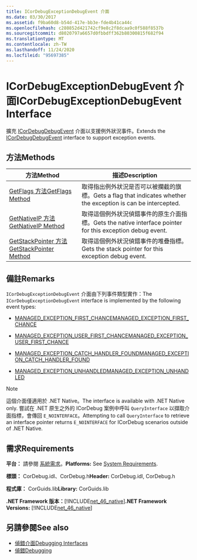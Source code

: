 ```yaml
---
title: ICorDebugExceptionDebugEvent 介面
ms.date: 03/30/2017
ms.assetid: f9ba60d8-b54d-417e-bb3e-fde4b41ca44c
ms.openlocfilehash: c280852d421742cf9e8c2f8dcaa9c0f588f8537b
ms.sourcegitcommit: d8020797a6657d0fbbdff362b80300815f682f94
ms.translationtype: MT
ms.contentlocale: zh-TW
ms.lasthandoff: 11/24/2020
ms.locfileid: "95697385"
---
```

# <a name="icordebugexceptiondebugevent-interface"></a><span data-ttu-id="1fa17-102">ICorDebugExceptionDebugEvent 介面</span><span class="sxs-lookup"><span data-stu-id="1fa17-102">ICorDebugExceptionDebugEvent Interface</span></span>

<span data-ttu-id="1fa17-103">擴充 [ICorDebugDebugEvent](icordebugdebugevent-interface.md) 介面以支援例外狀況事件。</span><span class="sxs-lookup"><span data-stu-id="1fa17-103">Extends the [ICorDebugDebugEvent](icordebugdebugevent-interface.md) interface to support exception events.</span></span>  
  
## <a name="methods"></a><span data-ttu-id="1fa17-104">方法</span><span class="sxs-lookup"><span data-stu-id="1fa17-104">Methods</span></span>  
  
|<span data-ttu-id="1fa17-105">方法</span><span class="sxs-lookup"><span data-stu-id="1fa17-105">Method</span></span>|<span data-ttu-id="1fa17-106">描述</span><span class="sxs-lookup"><span data-stu-id="1fa17-106">Description</span></span>|  
|------------|-----------------|  
|[<span data-ttu-id="1fa17-107">GetFlags 方法</span><span class="sxs-lookup"><span data-stu-id="1fa17-107">GetFlags Method</span></span>](icordebugexceptiondebugevent-getflags-method.md)|<span data-ttu-id="1fa17-108">取得指出例外狀況是否可以被攔截的旗標。</span><span class="sxs-lookup"><span data-stu-id="1fa17-108">Gets a flag that indicates whether the exception is can be intercepted.</span></span>|  
|[<span data-ttu-id="1fa17-109">GetNativeIP 方法</span><span class="sxs-lookup"><span data-stu-id="1fa17-109">GetNativeIP Method</span></span>](icordebugexceptiondebugevent-getnativeip-method.md)|<span data-ttu-id="1fa17-110">取得這個例外狀況偵錯事件的原生介面指標。</span><span class="sxs-lookup"><span data-stu-id="1fa17-110">Gets the native interface pointer for this exception debug event.</span></span>|  
|[<span data-ttu-id="1fa17-111">GetStackPointer 方法</span><span class="sxs-lookup"><span data-stu-id="1fa17-111">GetStackPointer Method</span></span>](icordebugexceptiondebugevent-getstackpointer-method.md)|<span data-ttu-id="1fa17-112">取得這個例外狀況偵錯事件的堆疊指標。</span><span class="sxs-lookup"><span data-stu-id="1fa17-112">Gets the stack pointer for this exception debug event.</span></span>|  
  
## <a name="remarks"></a><span data-ttu-id="1fa17-113">備註</span><span class="sxs-lookup"><span data-stu-id="1fa17-113">Remarks</span></span>  

 <span data-ttu-id="1fa17-114">`ICorDebugExceptionDebugEvent` 介面由下列事件類型實作：</span><span class="sxs-lookup"><span data-stu-id="1fa17-114">The `ICorDebugExceptionDebugEvent` interface is implemented by the following event types:</span></span>  
  
- [<span data-ttu-id="1fa17-115">MANAGED_EXCEPTION_FIRST_CHANCE</span><span class="sxs-lookup"><span data-stu-id="1fa17-115">MANAGED_EXCEPTION_FIRST_CHANCE</span></span>](cordebugrecordformat-enumeration.md)  
  
- [<span data-ttu-id="1fa17-116">MANAGED_EXCEPTION_USER_FIRST_CHANCE</span><span class="sxs-lookup"><span data-stu-id="1fa17-116">MANAGED_EXCEPTION_USER_FIRST_CHANCE</span></span>](cordebugrecordformat-enumeration.md)  
  
- [<span data-ttu-id="1fa17-117">MANAGED_EXCEPTION_CATCH_HANDLER_FOUND</span><span class="sxs-lookup"><span data-stu-id="1fa17-117">MANAGED_EXCEPTION_CATCH_HANDLER_FOUND</span></span>](cordebugrecordformat-enumeration.md)  
  
- [<span data-ttu-id="1fa17-118">MANAGED_EXCEPTION_UNHANDLED</span><span class="sxs-lookup"><span data-stu-id="1fa17-118">MANAGED_EXCEPTION_UNHANDLED</span></span>](cordebugrecordformat-enumeration.md)  
  
> [!NOTE]
> <span data-ttu-id="1fa17-119">這個介面僅適用於 .NET Native。</span><span class="sxs-lookup"><span data-stu-id="1fa17-119">The interface is available with .NET Native only.</span></span> <span data-ttu-id="1fa17-120">嘗試在 .NET 原生之外的 ICorDebug 案例中呼叫 `QueryInterface` 以擷取介面指標，會傳回 `E_NOINTERFACE`。</span><span class="sxs-lookup"><span data-stu-id="1fa17-120">Attempting to call `QueryInterface` to retrieve an interface pointer returns `E_NOINTERFACE` for ICorDebug scenarios outside of .NET Native.</span></span>  
  
## <a name="requirements"></a><span data-ttu-id="1fa17-121">需求</span><span class="sxs-lookup"><span data-stu-id="1fa17-121">Requirements</span></span>  

 <span data-ttu-id="1fa17-122">**平台：** 請參閱 [系統需求](../../get-started/system-requirements.md)。</span><span class="sxs-lookup"><span data-stu-id="1fa17-122">**Platforms:** See [System Requirements](../../get-started/system-requirements.md).</span></span>  
  
 <span data-ttu-id="1fa17-123">**標頭：** CorDebug.idl、CorDebug.h</span><span class="sxs-lookup"><span data-stu-id="1fa17-123">**Header:** CorDebug.idl, CorDebug.h</span></span>  
  
 <span data-ttu-id="1fa17-124">**程式庫：** CorGuids.lib</span><span class="sxs-lookup"><span data-stu-id="1fa17-124">**Library:** CorGuids.lib</span></span>  
  
 <span data-ttu-id="1fa17-125">**.NET Framework 版本：**[!INCLUDE[net_46_native](../../../../includes/net-46-native-md.md)]</span><span class="sxs-lookup"><span data-stu-id="1fa17-125">**.NET Framework Versions:** [!INCLUDE[net_46_native](../../../../includes/net-46-native-md.md)]</span></span>  
  
## <a name="see-also"></a><span data-ttu-id="1fa17-126">另請參閱</span><span class="sxs-lookup"><span data-stu-id="1fa17-126">See also</span></span>

- [<span data-ttu-id="1fa17-127">偵錯介面</span><span class="sxs-lookup"><span data-stu-id="1fa17-127">Debugging Interfaces</span></span>](debugging-interfaces.md)
- [<span data-ttu-id="1fa17-128">偵錯</span><span class="sxs-lookup"><span data-stu-id="1fa17-128">Debugging</span></span>](index.md)
